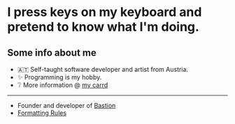 # I press keys on my keyboard and pretend to know what I'm doing.
## Some info about me
- 🇦🇹 Self-taught software developer and artist from Austria.
- ✨ Programming is my hobby.
- ❔ More information @ [my carrd](https://jaegerwald.carrd.co)
---
- Founder and developer of [Bastion](https://github.com/BastionMC)
- [Formatting Rules](https://gist.github.com/JaegerwaldDev/f822e7580e006b19a82b8e73a5c28a80)
